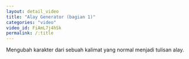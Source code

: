 ```yaml
---
layout: detail_video
title: "Alay Generator (bagian 1)"
categories: "video"
video_id: FiAmL7j4hSk
permalink: /:title
---
```

Mengubah karakter dari sebuah kalimat yang normal menjadi tulisan alay.